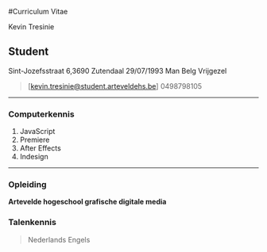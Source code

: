 #Curriculum Vitae

 Kevin Tresinie
 ## Student
 Sint-Jozefsstraat 6,3690 Zutendaal
 29/07/1993
 Man
 Belg
 Vrijgezel


> [kevin.tresinie@student.arteveldehs.be]
> 0498798105

------

### Computerkennis

1. JavaScript
1. Premiere
1. After Effects
1. Indesign

------


### Opleiding

**Artevelde hogeschool grafische digitale media**

### Talenkennis
> Nederlands
> Engels
